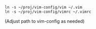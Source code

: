     ln -s ~/proj/vim-config/vim ~/.vim
    ln -s ~/proj/vim-config/vimrc ~/.vimrc

(Adjust path to vim-config as needed)
